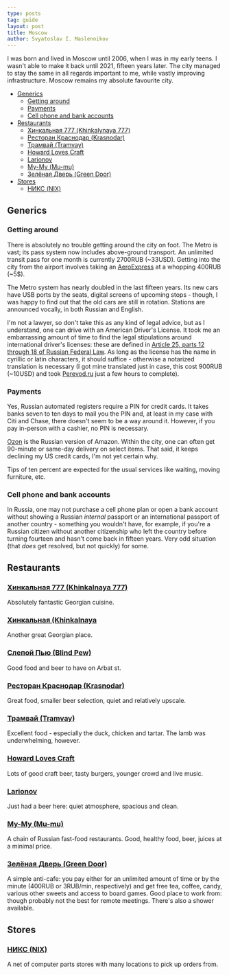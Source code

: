 ```yaml
---
type: posts
tag: guide
layout: post
title: Moscow
author: Svyatoslav I. Maslennikov
---
```

I was born and lived in Moscow until 2006, when I was in my early teens. I wasn't able to make it back until 2021, fifteen years later. The city managed to stay the same in all regards important to me, while vastly improving infrastructure. Moscow remains my absolute favourite city.

<!-- toc -->

- [Generics](#generics)
    * [Getting around](#getting-around)
    * [Payments](#payments)
    * [Cell phone and bank accounts](#cell-phone-and-bank-accounts)
- [Restaurants](#restaurants)
    * [Хинкальная 777 (Khinkalynaya 777)](#%D1%85%D0%B8%D0%BD%D0%BA%D0%B0%D0%BB%D1%8C%D0%BD%D0%B0%D1%8F-777-khinkalynaya-777)
    * [Ресторан Краснодар (Krasnodar)](#%D1%80%D0%B5%D1%81%D1%82%D0%BE%D1%80%D0%B0%D0%BD-%D0%BA%D1%80%D0%B0%D1%81%D0%BD%D0%BE%D0%B4%D0%B0%D1%80-krasnodar)
    * [Трамвай (Tramvay)](#%D1%82%D1%80%D0%B0%D0%BC%D0%B2%D0%B0%D0%B9-tramvay)
    * [Howard Loves Craft](#howard-loves-craft)
    * [Larionov](#larionov)
    * [Му-Му (Mu-mu)](#%D0%BC%D1%83-%D0%BC%D1%83-mu-mu)
    * [Зелёная Дверь (Green Door)](#%D0%B7%D0%B5%D0%BB%D1%91%D0%BD%D0%B0%D1%8F-%D0%B4%D0%B2%D0%B5%D1%80%D1%8C-green-door)
- [Stores](#stores)
    * [НИКС (NIX)](#%D0%BD%D0%B8%D0%BA%D1%81-nix)

<!-- tocstop -->

## Generics

### Getting around

There is absolutely no trouble getting around the city on foot. The Metro is vast; its pass system now includes above-ground transport. An unlimited transit pass for one month is currently 2700RUB (~33USD). Getting into the city from the airport involves taking an [AeroExpress](https://aeroexpress.ru/en/) at a whopping 400RUB (~5$).

The Metro system has nearly doubled in the last fifteen years. Its new cars have USB ports by the seats, digital screens of upcoming stops - though, I was happy to find out that the old cars are still in rotation. Stations are announced vocally, in both Russian and English.

I'm not a lawyer, so don't take this as any kind of legal advice, but as I understand, one can drive with an American Driver's License. It took me an embarrassing amount of time to find the legal stipulations around international driver's licenses: these are defined in [Article 25, parts 12 through 18 of Russian Federal Law](http://pravo.gov.ru/proxy/ips/?doc_itself=&nd=102165170&page=1&rdk=4#I0). As long as the license has the name in cyrillic or latin characters, it should suffice - otherwise a notarized translation is necessary (I got mine translated just in case, this cost 900RUB (~10USD) and took [Perevod.ru](https://yandex.ru/maps/-/CCUUuZQOOA) just a few hours to complete). <!-- #TODO rentals and insurance -->

### Payments

Yes, Russian automated registers require a PIN for credit cards. It takes banks seven to ten days to mail you the PIN and, at least in my case with Citi and Chase, there doesn't seem to be a way around it. However, if you pay in-person with a cashier, no PIN is necessary.

[Ozon](https://ozon.ru/) is the Russian version of Amazon. Within the city, one can often get 90-minute or same-day delivery on select items. That said, it keeps declining my US credit cards, I'm not yet certain why.

Tips of ten percent are expected for the usual services like waiting, moving furniture, etc.

### Cell phone and bank accounts

In Russia, one may not purchase a cell phone plan or open a bank account without showing a Russian _internal_ passport or an international passport of another country - something you wouldn't have, for example, if you're a Russian citizen without another citizenship who left the country before turning fourteen and hasn't come back in fifteen years. Very odd situation (that _does_ get resolved, but not quickly) for some.

## Restaurants

### [Хинкальная 777 (Khinkalnaya 777)](https://yandex.ru/maps/-/CCUUuNx2oD)

Absolutely fantastic Georgian cuisine.

### [Хинкальная (Khinkalnaya](https://yandex.ru/maps/-/CCUYEXAxDC)

Another great Georgian place.

### [Слепой Пью (Blind Pew)](https://yandex.ru/maps/-/CCUYEXaDPC)

Good food and beer to have on Arbat st.

### [Ресторан Краснодар (Krasnodar)](https://yandex.ru/maps/-/CCUUuRvUdB)

Great food, smaller beer selection, quiet and relatively upscale.

### [Трамвай (Tramvay)](https://yandex.ru/maps/-/CCUUuNhVPA)

Excellent food - especially the duck, chicken and tartar. The lamb was underwhelming, however.

### [Howard Loves Craft](https://yandex.ru/maps/-/CCUUuNWldA)

Lots of good craft beer, tasty burgers, younger crowd and live music.

### [Larionov](https://yandex.ru/maps/-/CCUUuRU1cB)

Just had a beer here: quiet atmosphere, spacious and clean.

### [Му-Му (Mu-mu)](https://yandex.ru/maps/213/moscow/chain/mu_mu/6002072/?ll=37.610098%2C55.775595&sll=37.610098%2C55.774976&z=10)

A chain of Russian fast-food restaurants. Good, healthy food, beer, juices at a minimal price.

### [Зелёная Дверь (Green Door)](https://yandex.ru/maps/-/CCUUuRWqpA)

A simple anti-cafe: you pay either for an unlimited amount of time or by the minute (400RUB or 3RUB/min, respectively) and get free tea, coffee, candy, various other sweets and access to board games. Good place to work from: though probably not the best for remote meetings. There's also a shower available.

## Stores

### [НИКС (NIX)](https://www.nix.ru/)

A net of computer parts stores with many locations to pick up orders from.
